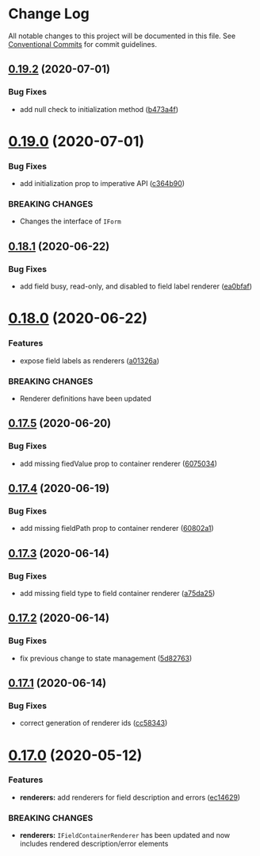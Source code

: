 # Change Log

All notable changes to this project will be documented in this file.
See [Conventional Commits](https://conventionalcommits.org) for commit guidelines.

## [0.19.2](https://github.com/DeReCrud/de-re-crud/tree/master/packages/ui/compare/v0.19.1...v0.19.2) (2020-07-01)


### Bug Fixes

* add null check to initialization method ([b473a4f](https://github.com/DeReCrud/de-re-crud/tree/master/packages/ui/commit/b473a4f))





# [0.19.0](https://github.com/DeReCrud/de-re-crud/tree/master/packages/ui/compare/v0.18.1...v0.19.0) (2020-07-01)


### Bug Fixes

* add initialization prop to imperative API ([c364b90](https://github.com/DeReCrud/de-re-crud/tree/master/packages/ui/commit/c364b90))


### BREAKING CHANGES

* Changes the interface of `IForm`





## [0.18.1](https://github.com/DeReCrud/de-re-crud/tree/master/packages/ui/compare/v0.18.0...v0.18.1) (2020-06-22)


### Bug Fixes

* add field busy, read-only, and disabled to field label renderer ([ea0bfaf](https://github.com/DeReCrud/de-re-crud/tree/master/packages/ui/commit/ea0bfaf))






# [0.18.0](https://github.com/DeReCrud/de-re-crud/tree/master/packages/ui/compare/v0.17.5...v0.18.0) (2020-06-22)


### Features

* expose field labels as renderers ([a01326a](https://github.com/DeReCrud/de-re-crud/tree/master/packages/ui/commit/a01326a))


### BREAKING CHANGES

* Renderer definitions have been updated





## [0.17.5](https://github.com/DeReCrud/de-re-crud/tree/master/packages/ui/compare/v0.17.4...v0.17.5) (2020-06-20)


### Bug Fixes

* add missing fiedValue prop to container renderer ([6075034](https://github.com/DeReCrud/de-re-crud/tree/master/packages/ui/commit/6075034))





## [0.17.4](https://github.com/DeReCrud/de-re-crud/tree/master/packages/ui/compare/v0.17.3...v0.17.4) (2020-06-19)


### Bug Fixes

* add missing fieldPath prop to container renderer ([60802a1](https://github.com/DeReCrud/de-re-crud/tree/master/packages/ui/commit/60802a1))





## [0.17.3](https://github.com/DeReCrud/de-re-crud/tree/master/packages/ui/compare/v0.17.2...v0.17.3) (2020-06-14)


### Bug Fixes

* add missing field type to field container renderer ([a75da25](https://github.com/DeReCrud/de-re-crud/tree/master/packages/ui/commit/a75da25))





## [0.17.2](https://github.com/DeReCrud/de-re-crud/tree/master/packages/ui/compare/v0.17.1...v0.17.2) (2020-06-14)


### Bug Fixes

* fix previous change to state management ([5d82763](https://github.com/DeReCrud/de-re-crud/tree/master/packages/ui/commit/5d82763))






## [0.17.1](https://github.com/DeReCrud/de-re-crud/tree/master/packages/ui/compare/v0.17.0...v0.17.1) (2020-06-14)


### Bug Fixes

* correct generation of renderer ids ([cc58343](https://github.com/DeReCrud/de-re-crud/tree/master/packages/ui/commit/cc58343))






# [0.17.0](https://github.com/DeReCrud/de-re-crud/tree/master/packages/ui/compare/v0.16.8...v0.17.0) (2020-05-12)


### Features

* **renderers:** add renderers for field description and errors ([ec14629](https://github.com/DeReCrud/de-re-crud/tree/master/packages/ui/commit/ec14629))


### BREAKING CHANGES

* **renderers:** `IFieldContainerRenderer` has been updated and now includes rendered description/error elements

